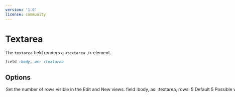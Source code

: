 ```yaml
---
version: '1.0'
license: community
---
```


# Textarea

The `textarea` field renders a `<textarea />` element.

```ruby
field :body, as: :textarea
```

## Options


<Option name="`rows`">

Set the number of rows visible in the `Edit` and `New` views.

```ruby
field :body, as: :textarea, rows: 5
```

#### Default

`5`

#### Possible values

Any integer.
</Option>
